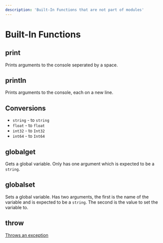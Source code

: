```yaml
---
description: 'Built-In Functions that are not part of modules'
---
```


# Built-In Functions

## print

Prints arguments to the console seperated by a space.

## println

Prints arguments to the console, each on a new line.

## Conversions

- `string` - to `string`
- `float` - to `float`
- `int32` - to `Int32`
- `int64` - to `Int64`

## globalget

Gets a global variable. Only has one argument which is expected to be a `string`.

## globalset

Sets a global variable. Has two arguments, the first is the name of the variable and is expected to be a `string`. The second is the value to set the variable to.

## throw

[Throws an exception](./language/Exception%20Handling#the-throw-method)
